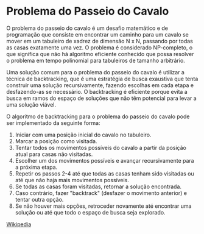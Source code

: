 # Problema do Passeio do Cavalo

O problema do passeio do cavalo é um desafio matemático e de programação que consiste em encontrar um caminho para um cavalo se mover em um 
tabuleiro de xadrez de dimensão N x N, passando por todas as casas exatamente uma vez. O problema é considerado NP-completo, o que significa 
que não há algoritmo eficiente conhecido que possa resolver o problema em tempo polinomial para tabuleiros de tamanho arbitrário.

Uma solução comum para o problema do passeio do cavalo é utilizar a técnica de backtracking, que é uma estratégia de busca exaustiva que tenta 
construir uma solução recursivamente, fazendo escolhas em cada etapa e desfazendo-as se necessário. O backtracking é eficiente porque evita a 
busca em ramos do espaço de soluções que não têm potencial para levar a uma solução viável.

O algoritmo de backtracking para o problema do passeio do cavalo pode ser implementado da seguinte forma:

1. Iniciar com uma posição inicial do cavalo no tabuleiro.
2. Marcar a posição como visitada.
3. Tentar todos os movimentos possíveis do cavalo a partir da posição atual para casas não visitadas.
4. Escolher um dos movimentos possíveis e avançar recursivamente para a próxima etapa.
5. Repetir os passos 2-4 até que todas as casas tenham sido visitadas ou até que não haja mais movimentos possíveis.
6. Se todas as casas foram visitadas, retornar a solução encontrada.
7. Caso contrário, fazer "backtrack" (desfazer o movimento anterior) e tentar outra opção.
8. Se não houver mais opções, retroceder novamente até encontrar uma solução ou até que todo o espaço de busca seja explorado.

[Wikipedia](https://en.wikipedia.org/wiki/Knight%27s_tour)
